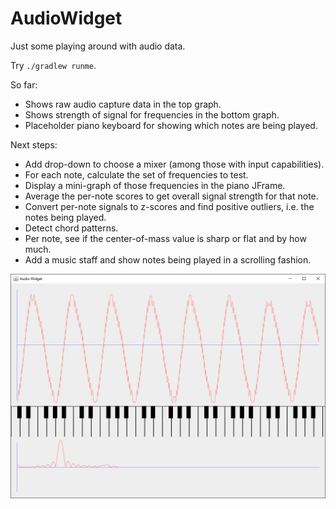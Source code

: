 AudioWidget
===========

Just some playing around with audio data.

Try `./gradlew runme`.

So far:
* Shows raw audio capture data in the top graph.
* Shows strength of signal for frequencies in the bottom graph.
* Placeholder piano keyboard for showing which notes are being played.

Next steps:
* Add drop-down to choose a mixer (among those with input capabilities).
* For each note, calculate the set of frequencies to test.
* Display a mini-graph of those frequencies in the piano JFrame.
* Average the per-note scores to get overall signal strength for that note.
* Convert per-note signals to z-scores and find positive outliers, i.e. the notes being played.
* Detect chord patterns.
* Per note, see if the center-of-mass value is sharp or flat and by how much.
* Add a music staff and show notes being played in a scrolling fashion.

![Sample Screenshot](screenshot.png)
